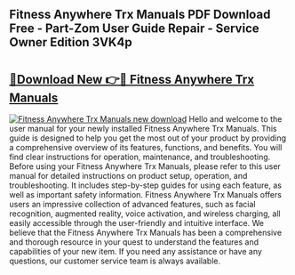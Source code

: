 ## Fitness Anywhere Trx Manuals PDF Download Free - Part-Zom User Guide Repair - Service Owner Edition 3VK4p

# <h2><a href="http://bc70988.oget.top/?id=Fitness+Anywhere+Trx+Manuals">🔗Download New 👉🔴 Fitness Anywhere Trx Manuals</a></h2>

[![Fitness Anywhere Trx Manuals new download](https://i.imgur.com/5g1atiW.png)](http://bc70988.oget.top/?id=Fitness+Anywhere+Trx+Manuals)
Hello and welcome to the user manual for your newly installed Fitness Anywhere Trx Manuals. This guide is designed to help you get the most out of your product by providing a comprehensive overview of its features, functions, and benefits. You will find clear instructions for operation, maintenance, and troubleshooting. Before using your Fitness Anywhere Trx Manuals, please refer to this user manual for detailed instructions on product setup, operation, and troubleshooting. It includes step-by-step guides for using each feature, as well as important safety information. Fitness Anywhere Trx Manuals offers users an impressive collection of advanced features, such as facial recognition, augmented reality, voice activation, and wireless charging, all easily accessible through the user-friendly and intuitive interface. We believe that the Fitness Anywhere Trx Manuals has been a comprehensive and thorough resource in your quest to understand the features and capabilities of your new item. If you need any assistance or have any questions, our customer service team is always available.
